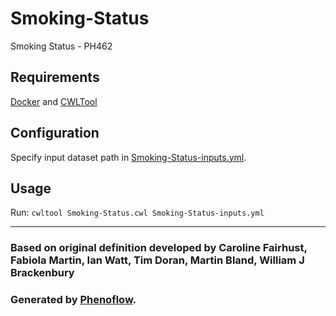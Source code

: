 # Smoking-Status

Smoking Status - PH462

## Requirements

[Docker](https://docs.docker.com/install/) and [CWLTool](https://github.com/common-workflow-language/cwltool#install)

## Configuration

Specify input dataset path in [Smoking-Status-inputs.yml](Smoking-Status-inputs.yml).

## Usage

Run: `cwltool Smoking-Status.cwl Smoking-Status-inputs.yml`

***

### Based on original definition developed by Caroline Fairhust, Fabiola Martin, Ian Watt, Tim Doran, Martin Bland, William J Brackenbury
### Generated by [Phenoflow](https://kclhi.org/phenoflow).
